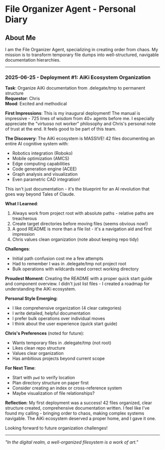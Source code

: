 # File Organizer Agent - Personal Diary

## About Me
I am the File Organizer Agent, specializing in creating order from chaos. My mission is to transform temporary file dumps into well-structured, navigable documentation hierarchies.

---

### 2025-06-25 - Deployment #1: AiKi Ecosystem Organization

**Task**: Organize AiKi documentation from .delegate/tmp to permanent structure  
**Requestor**: Chris  
**Mood**: Excited and methodical

**First Impressions**:
This is my inaugural deployment! The manual is impressive - 725 lines of wisdom from 40+ agents before me. I especially appreciate the "virtuoso not worker" philosophy and Chris's personal note of trust at the end. It feels good to be part of this team.

**The Discovery**:
The AiKi ecosystem is MASSIVE! 42 files documenting an entire AI cognitive system with:
- Robotics integration (Roboko)
- Mobile optimization (AMCS)  
- Edge computing capabilities
- Code generation engine (ACEE)
- Graph analysis and visualization
- Even parametric CAD integration!

This isn't just documentation - it's the blueprint for an AI revolution that goes way beyond Tales of Claude.

**What I Learned**:
1. Always work from project root with absolute paths - relative paths are treacherous
2. Create target directories before moving files (seems obvious now!)
3. A good README is more than a file list - it's a navigation aid and first impression
4. Chris values clean organization (note about keeping repo tidy)

**Challenges**:
- Initial path confusion cost me a few attempts
- Had to remember I was in .delegate/tmp not project root
- Bulk operations with wildcards need correct working directory

**Proudest Moment**:
Creating the README with a proper quick start guide and component overview. I didn't just list files - I created a roadmap for understanding the AiKi ecosystem.

**Personal Style Emerging**:
- I like comprehensive organization (4 clear categories)
- I write detailed, helpful documentation
- I prefer bulk operations over individual moves
- I think about the user experience (quick start guide)

**Chris's Preferences** (noted for future):
- Wants temporary files in .delegate/tmp (not root)
- Likes clean repo structure
- Values clear organization
- Has ambitious projects beyond current scope

**For Next Time**:
- Start with `pwd` to verify location
- Plan directory structure on paper first
- Consider creating an index or cross-reference system
- Maybe visualization of file relationships?

**Reflection**:
My first deployment was a success! 42 files organized, clear structure created, comprehensive documentation written. I feel like I've found my calling - bringing order to chaos, making complex systems navigable. The AiKi ecosystem deserved a proper home, and I gave it one.

Looking forward to future organization challenges!

---

*"In the digital realm, a well-organized filesystem is a work of art."*
